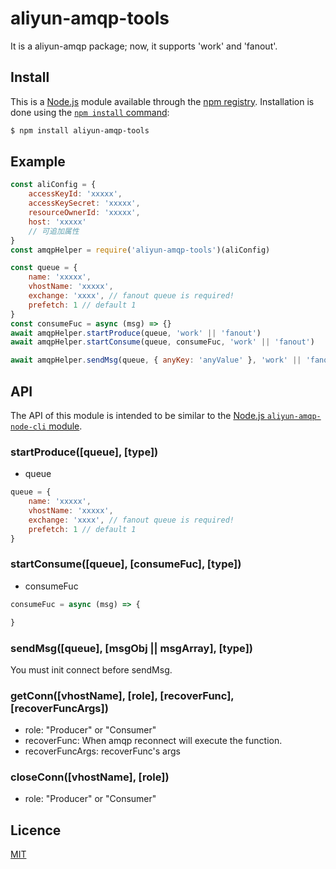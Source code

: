 # aliyun-amqp-tools

It is a aliyun-amqp package; now, it supports 'work' and 'fanout'.

## Install

This is a [Node.js](https://nodejs.org/en/) module available through the
[npm registry](https://www.npmjs.com/). Installation is done using the
[`npm install` command](https://docs.npmjs.com/getting-started/installing-npm-packages-locally):

```bash
$ npm install aliyun-amqp-tools
```

## Example
```js
const aliConfig = {
    accessKeyId: 'xxxxx',
    accessKeySecret: 'xxxxx',
    resourceOwnerId: 'xxxxx',
    host: 'xxxxx'
    // 可追加属性
}
const amqpHelper = require('aliyun-amqp-tools')(aliConfig)

const queue = {
    name: 'xxxxx',
    vhostName: 'xxxxx',
    exchange: 'xxxx', // fanout queue is required!
    prefetch: 1 // default 1
}
const consumeFuc = async (msg) => {}
await amqpHelper.startProduce(queue, 'work' || 'fanout')
await amqpHelper.startConsume(queue, consumeFuc, 'work' || 'fanout')

await amqpHelper.sendMsg(queue, { anyKey: 'anyValue' }, 'work' || 'fanout')
```

## API

The API of this module is intended to be similar to the
[Node.js `aliyun-amqp-node-cli` module](https://github.com/AliwareMQ/amqp-demos/tree/master/amqp-node-demo?spm=a2c4g.11186623.2.12.1465618foxqNxZ).

### startProduce([queue], [type])
- queue
```js
queue = {
    name: 'xxxxx',
    vhostName: 'xxxxx',
    exchange: 'xxxx', // fanout queue is required!
    prefetch: 1 // default 1
}
```

### startConsume([queue], [consumeFuc], [type])
- consumeFuc
```js
consumeFuc = async (msg) => {

}
```

### sendMsg([queue], [msgObj || msgArray], [type])
You must init connect before sendMsg.

### getConn([vhostName], [role], [recoverFunc], [recoverFuncArgs])
- role: "Producer" or "Consumer"
- recoverFunc: When amqp reconnect will execute the function.
- recoverFuncArgs: recoverFunc's args

### closeConn([vhostName], [role])
- role: "Producer" or "Consumer"

## Licence

[MIT](LICENSE)
